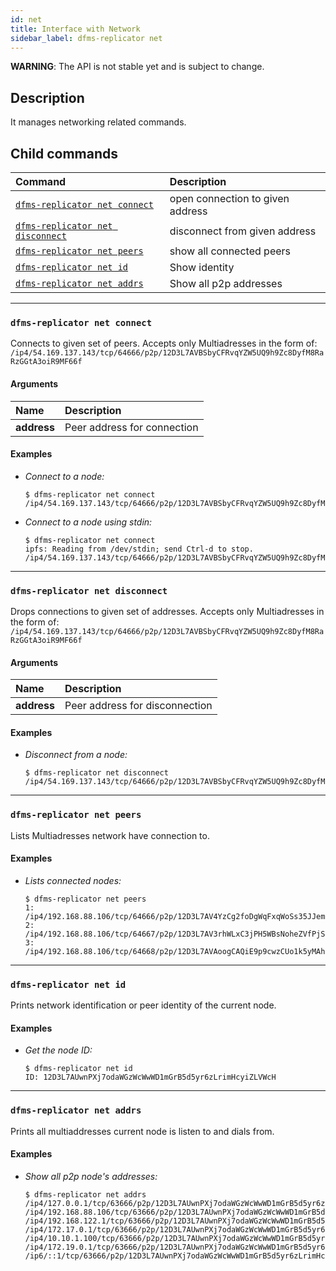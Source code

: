```yaml
---
id: net
title: Interface with Network
sidebar_label: dfms-replicator net
---
```


**WARNING**: The API is not stable yet and is subject to change.

## Description

It manages networking related commands.

## Child commands

| Command                                         | Description                      |
| :---------------------------------------------- | :------------------------------- |
| [`dfms-replicator net connect`](#dfms-replicator-net-connect)       | open connection to given address |
| [`dfms-replicator net disconnect`](#dfms-replicator-net-disconnect) | disconnect from given address    |
| [`dfms-replicator net peers`](#dfms-replicator-net-peers)           | show all connected peers         |
| [`dfms-replicator net id`](#dfms-replicator-net-id)                 | Show identity                    |
| [`dfms-replicator net addrs`](#dfms-replicator-net-addrs)           | Show all p2p addresses           |

---

### `dfms-replicator net connect`

Connects to given set of peers. Accepts only Multiadresses in the form of: \
`/ip4/54.169.137.143/tcp/64666/p2p/12D3L7AVBSbyCFRvqYZW5UQ9h9Zc8DyfM8RaRzGGtA3oiR9MF66f`

#### Arguments

| Name        | Description                 |
| :---------- | :-------------------------- |
| **address** | Peer address for connection |

#### Examples

- _Connect to a node:_
  
  ```shell
  $ dfms-replicator net connect /ip4/54.169.137.143/tcp/64666/p2p/12D3L7AVBSbyCFRvqYZW5UQ9h9Zc8DyfM8RaRzGGtA3oiR9MF66f
  ```

- _Connect to a node using stdin:_
  
  ```shell
  $ dfms-replicator net connect
  ipfs: Reading from /dev/stdin; send Ctrl-d to stop.
  /ip4/54.169.137.143/tcp/64666/p2p/12D3L7AVBSbyCFRvqYZW5UQ9h9Zc8DyfM8RaRzGGtA3oiR9MF66f
  ```

---

### `dfms-replicator net disconnect`

Drops connections to given set of addresses. Accepts only Multiadresses in the form of: \
`/ip4/54.169.137.143/tcp/64666/p2p/12D3L7AVBSbyCFRvqYZW5UQ9h9Zc8DyfM8RaRzGGtA3oiR9MF66f`

#### Arguments

| Name        | Description                    |
| :---------- | :----------------------------- |
| **address** | Peer address for disconnection |

#### Examples

- _Disconnect from a node:_

  ```shell
  $ dfms-replicator net disconnect /ip4/54.169.137.143/tcp/64666/p2p/12D3L7AVBSbyCFRvqYZW5UQ9h9Zc8DyfM8RaRzGGtA3oiR9MF66f
  ```

---

### `dfms-replicator net peers`

Lists Multiadresses network have connection to.

#### Examples

- _Lists connected nodes:_

  ```shell
  $ dfms-replicator net peers
  1: /ip4/192.168.88.106/tcp/64666/p2p/12D3L7AV4YzCg2foDgWqFxqWoSs35JJem7Zo9t75UbQTSzZH1WZh
  2: /ip4/192.168.88.106/tcp/64667/p2p/12D3L7AV3rhWLxC3jPH5WBsNoheZVfPjSsiUacH2BVudWcvcbC5x
  3: /ip4/192.168.88.106/tcp/64668/p2p/12D3L7AVAoogCAQiE9p9cwzCUo1k5yMAhm6sbYZyAqUCet45a8fk
  ```

---

### `dfms-replicator net id`

Prints network identification or peer identity of the current node.

#### Examples

- _Get the node ID:_
  
  ```shell
  $ dfms-replicator net id
  ID: 12D3L7AUwnPXj7odaWGzWcWwWD1mGrB5d5yr6zLrimHcyiZLVWcH
  ```

---

### `dfms-replicator net addrs`

Prints all multiaddresses current node is listen to and dials from.

#### Examples

- _Show all p2p node's addresses:_

  ```shell
  $ dfms-replicator net addrs
  /ip4/127.0.0.1/tcp/63666/p2p/12D3L7AUwnPXj7odaWGzWcWwWD1mGrB5d5yr6zLrimHcyiZLVWcH
  /ip4/192.168.88.106/tcp/63666/p2p/12D3L7AUwnPXj7odaWGzWcWwWD1mGrB5d5yr6zLrimHcyiZLVWcH
  /ip4/192.168.122.1/tcp/63666/p2p/12D3L7AUwnPXj7odaWGzWcWwWD1mGrB5d5yr6zLrimHcyiZLVWcH
  /ip4/172.17.0.1/tcp/63666/p2p/12D3L7AUwnPXj7odaWGzWcWwWD1mGrB5d5yr6zLrimHcyiZLVWcH
  /ip4/10.10.1.100/tcp/63666/p2p/12D3L7AUwnPXj7odaWGzWcWwWD1mGrB5d5yr6zLrimHcyiZLVWcH
  /ip4/172.19.0.1/tcp/63666/p2p/12D3L7AUwnPXj7odaWGzWcWwWD1mGrB5d5yr6zLrimHcyiZLVWcH
  /ip6/::1/tcp/63666/p2p/12D3L7AUwnPXj7odaWGzWcWwWD1mGrB5d5yr6zLrimHcyiZLVWcH
  ```
  